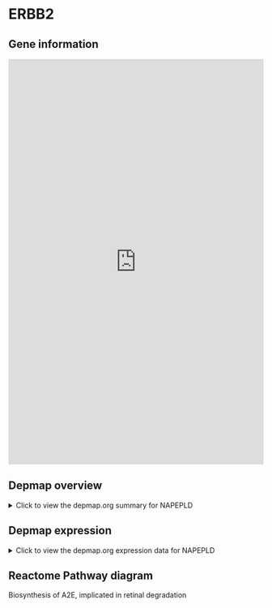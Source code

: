 <h1>ERBB2</h1>

<h2>Gene information</h2>
<iframe src="https://depmap.org/portal/gene/NAPEPLD?tab=about" style="border:none;width:100%;height:800px"></iframe>

<h2>Depmap overview</h2>
<details>
  <summary>Click to view the depmap.org summary for NAPEPLD</summary>
  <iframe src="https://depmap.org/portal/gene/NAPEPLD?tab=overview" style="border:none;width:100%;height:800px"></iframe>
</details>

<h2>Depmap expression</h2>
<details>
  <summary>Click to view the depmap.org expression data for NAPEPLD</summary>
  <iframe src="https://depmap.org/portal/gene/NAPEPLD?tab=characterization" style="border:none;width:100%;height:800px"></iframe>
</details>



<h2>Reactome Pathway diagram</h2>
Biosynthesis of A2E, implicated in retinal degradation
<div id="diagramHolder"></div>

<script>
    //Creating the Reactome Diagram widget
    //Take into account a proxy needs to be set up in your server side pointing to www.reactome.org
    function onReactomeDiagramReady(){  //This function is automatically called when the widget code is ready to be used
        var diagram = Reactome.Diagram.create({
            "placeHolder" : "diagramHolder",
            "width" : 900,
            "height" : 500
        });

        //Initialising it to the "Hemostasis" pathway
        diagram.loadDiagram("R-HSA-2466712");

        //Adding different listeners

        diagram.onDiagramLoaded(function (loaded) {
            console.info("Loaded ", loaded);
            diagram.flagItems("BAD");
	    diagram.flagItems("Q92934");
            if (loaded == "R-HSA-2466712") diagram.selectItem("R-HSA-2466712");
        });

     }
</script>




